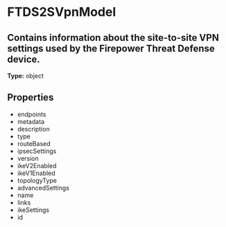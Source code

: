 # FTDS2SVpnModel

## Contains information about the site-to-site VPN settings used by the Firepower Threat Defense device.

**Type:** object

## Properties
* endpoints
* metadata
* description
* type
* routeBased
* ipsecSettings
* version
* ikeV2Enabled
* ikeV1Enabled
* topologyType
* advancedSettings
* name
* links
* ikeSettings
* id
